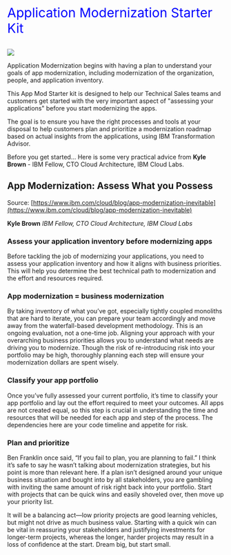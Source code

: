<p style="font-size:30px; color:blue">Application Modernization Starter Kit</p>

 ![](images/TA-logo.png)

Application Modernization begins with having a plan to understand your goals of app modernization, including modernization of the organization, people, and application inventory.  

This App Mod Starter kit is designed to help our Technical Sales teams and customers get started with the very important 
aspect of "assessing your applications" before you start modernizing the apps. 

The goal is to ensure you have the right processes and tools at your disposal to help customers plan and prioritize 
a modernization roadmap based on actual insights from the applications, using IBM Transformation Advisor. 

Before you get started... Here is some very practical advice from **Kyle Brown** - IBM Fellow, CTO Cloud Architecture, IBM Cloud Labs.


## App Modernization: Assess What you Possess 

Source: [https://www.ibm.com/cloud/blog/app-modernization-inevitable](https://www.ibm.com/cloud/blog/app-modernization-inevitable)

**Kyle Brown** 
_IBM Fellow, CTO Cloud Architecture, IBM Cloud Labs_

### Assess your application inventory before modernizing apps 

Before tackling the job of modernizing your applications, you need to assess your application inventory and how it 
aligns with business priorities. This will help you determine the best technical path to modernization and the effort 
and resources required. 

### App modernization = business modernization

By taking inventory of what you’ve got, especially tightly coupled monoliths that are hard to iterate, you can prepare 
your team accordingly and move away from the waterfall-based development methodology. This is an ongoing evaluation, 
not a one-time job. Aligning your approach with your overarching business priorities allows you to understand what 
needs are driving you to modernize. Though the risk of re-introducing risk into your portfolio may be high, thoroughly 
planning each step will ensure your modernization dollars are spent wisely.


### Classify your app portfolio

Once you’ve fully assessed your current portfolio, it’s time to classify your app portfolio and lay out the effort 
required to meet your outcomes. All apps are not created equal, so this step is crucial in understanding the time 
and resources that will be needed for each app and step of the process. The dependencies here are your code 
timeline and appetite for risk.


### Plan and prioritize

Ben Franklin once said, “If you fail to plan, you are planning to fail.” I think it’s safe to say he wasn’t talking 
about modernization strategies, but his point is more than relevant here. If a plan isn’t designed around your 
unique business situation and bought into by all stakeholders, you are gambling with inviting the same amount of 
risk right back into your portfolio. Start with projects that can be quick wins and easily shoveled over, then 
move up your priority list.

It will be a balancing act—low priority projects are good learning vehicles, but might not drive as much 
business value. Starting with a quick win can be vital in reassuring your stakeholders and justifying 
investments for longer-term projects, whereas the longer, harder projects may result in a loss of confidence 
at the start. Dream big, but start small.